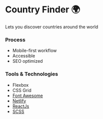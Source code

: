 # Country Finder 🌍

Lets you discover countries around the world

<!-- [View project](https://country-finda.netlify.app/) | [View documentation]()-->

<!-- ![Design preview](./design/desktop-preview.jpg) -->

### Process

-   Mobile-first workflow
-   Accessible
-   SEO optimized

### Tools & Technologies

-   Flexbox
-   CSS Grid
-   [Font Awesome](https://fontawesome.com)
-   [Netlify](https://www.netlify.com/)
-   [ReactJs](https://reactjs.org/)
-   [SCSS](https://sass-lang.com/)
